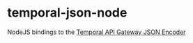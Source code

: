 # temporal-json-node

NodeJS bindings to the [Temporal API Gateway JSON Encoder](../temporal-json/README.md)